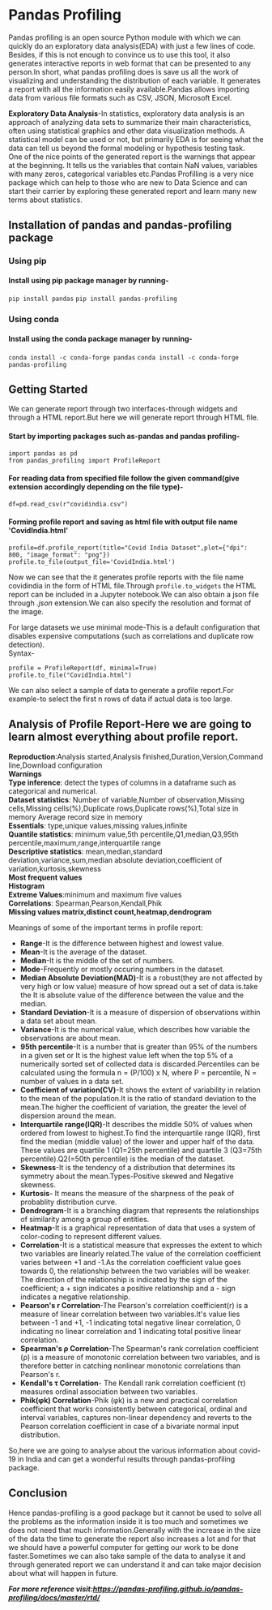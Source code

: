 # Pandas Profiling
Pandas profiling is an open source Python module with which we can quickly do an exploratory data analysis(EDA) with just a few lines of code. Besides, if this is not enough to convince us to use this tool, it also generates interactive reports in web format that can be presented to any person.In short, what pandas profiling does is save us all the work of visualizing and understanding the distribution of each variable. It generates a report with all the information easily available.Pandas allows importing data from various file formats such as CSV, JSON, Microsoft Excel.<br/>

**Exploratory Data Analysis**-In statistics, exploratory data analysis is an approach of analyzing data sets to summarize their main characteristics, often using statistical graphics and other data visualization methods. A statistical model can be used or not, but primarily EDA is for seeing what the data can tell us beyond the formal modeling or hypothesis testing task.<br/>
One of the nice points of the generated report is the warnings that appear at the beginning. It tells us the variables that contain NaN values, variables with many zeros, categorical variables etc.Pandas Profilling is a very nice package which can help to those who are new to Data Science and can start their carrier by exploring these generated report and learn many new terms about statistics.
## Installation of pandas and pandas-profiling package
### Using pip
#### Install using pip package manager by running-
`pip install pandas`
`pip install pandas-profiling`
### Using conda
#### Install using the conda package manager by running-
`conda install -c conda-forge pandas`
`conda install -c conda-forge pandas-profiling`
## Getting Started
We can generate report through two interfaces-through widgets and through a HTML report.But here we will generate report through HTML file.
#### Start by importing packages such as-pandas and pandas profiling-
`import pandas as pd`<br/>
`from pandas_profiling import ProfileReport`<br/>
#### For reading data from specified file follow the given command(give extension accordingly depending on the file type)-
`df=pd.read_csv(r"covidindia.csv")`
#### Forming profile report and saving as html file with output file name 'CovidIndia.html'
`profile=df.profile_report(title="Covid India Dataset",plot={"dpi": 800, "image_format": "png"})`<br/>
`profile.to_file(output_file='CovidIndia.html')`<br/>

Now we can see that the it generates profile reports with the file name covidindia in the form of HTML file.Through `profile.to_widgets` the HTML report can be included in a Jupyter notebook.We can also obtain a json file through _.json_ extension.We can also specify the resolution and format of the image.<br/>

For large datasets we use minimal mode-This is a default configuration that disables expensive computations (such as correlations and duplicate row detection).<br/>
Syntax-<br/>

`profile = ProfileReport(df, minimal=True)`<br/>
`profile.to_file("CovidIndia.html")`<br/>

We can also select a sample of data to generate a profile report.For example-to select the first n rows of data if actual data is too large.
## Analysis of Profile Report-Here we are going to learn almost everything about profile report.

**Reproduction**:Analysis started,Analysis finished,Duration,Version,Command line,Download configuration<br/>
**Warnings**<br/>
**Type inference**: detect the types of columns in a dataframe such as categorical and numerical.<br/>
**Dataset statistics**: Number of variable,Number of observation,Missing cells,Missing cells(%),Duplicate rows,Duplicate rows(%),Total size in memory 
Average record size in memory<br/>
**Essentials**: type,unique values,missing values,infinite<br/>
**Quantile statistics**: minimum value,5th percentile,Q1,median,Q3,95th percentile,maximum,range,interquartile range<br/>
**Descriptive statistics**: mean,median,standard deviation,variance,sum,median absolute deviation,coefficient of variation,kurtosis,skewness<br/>
**Most frequent values**<br/>
**Histogram**<br/>
**Extreme Values**:minimum and maximum five values<br/>
**Correlations**: Spearman,Pearson,Kendall,Phik<br/>
**Missing values matrix,distinct count,heatmap,dendrogram**<br/>

Meanings of some of the important terms in profile report:

* **Range**-It is the difference between highest and lowest value.
* **Mean**-It is the average of the dataset.
* **Median**-It is the middle of the set of numbers.
* **Mode**-Frequently or mostly occuring numbers in the dataset.
* **Median Absolute Deviation(MAD)**-It is a robust(they are not affected by very high or low value) measure of how spread out a set of data is.take the It is absolute value of the difference between the value and the median.
* **Standard Deviation**-It is a measure of dispersion of observations within a data set about mean.
* **Variance**-It is the numerical value, which describes how variable the observations are about mean.
* **95th percentile**-It is a number that is greater than 95% of the numbers in a given set or It is the highest value left when the top 5% of a numerically sorted set of collected data is discarded.Percentiles can be calculated using the formula n = (P/100) x N, where P = percentile, N = number of values in a data set.
* **Coefficient of variation(CV)**-It shows the extent of variability in relation to the mean of the population.It is the ratio of standard deviation to the mean.The higher the coefficient of variation, the greater the level of dispersion around the mean.
* **Interquartile range(IQR)**-It describes the middle 50% of values when ordered from lowest to highest.To find the interquartile range (IQR), ​first find the median (middle value) of the lower and upper half of the data. These values are quartile 1 (Q1=25th percentile) and quartile 3 (Q3=75th percentile).Q2(=50th percentile) is the median of the dataset.
* **Skewness**-It is the tendency of a distribution that determines its symmetry about the mean.Types-Positive skewed and Negative skewness.
* **Kurtosis**- It means the measure of the sharpness of the peak of probablity distribution curve.
* **Dendrogram**-It is a branching diagram that represents the relationships of similarity among a group of entities.
* **Heatmap**-It is a graphical representation of data that uses a system of color-coding to represent different values.
* **Correlation**-It is a statistical measure that expresses the extent to which two variables are linearly related.The value of the correlation coefficient varies between +1 and -1.As the correlation coefficient value goes towards 0, the relationship between the two variables will be weaker. The direction of the relationship is indicated by the sign of the coefficient; a + sign indicates a positive relationship and a - sign indicates a negative relationship.
* **Pearson's r Correlation**-The Pearson's correlation coefficient(r) is a measure of linear correlation between two variables.It's value lies between -1 and +1, -1 indicating total negative linear correlation, 0 indicating no linear correlation and 1 indicating total positive linear correlation.
* **Spearman's ρ Correlation**-The Spearman's rank correlation coefficient (ρ) is a measure of monotonic correlation between two variables, and is therefore better in catching nonlinear monotonic correlations than Pearson's r.
* **Kendall's τ Correlation**- The Kendall rank correlation coefficient (τ) measures ordinal association between two variables.
* **Phik(φk) Correlation**-Phik (φk) is a new and practical correlation coefficient that works consistently between categorical, ordinal and interval variables, captures non-linear dependency and reverts to the Pearson correlation coefficient in case of a bivariate normal input distribution.

So,here we are going to analyse about the various information about covid-19 in India and can get a wonderful results through pandas-profiling package. 
## Conclusion
Hence pandas-profiling is a good package but it cannot be used to solve all the problems as the information inside it is too much and sometimes we does not need that much information.Generally with the increase in the size of the data the time to generate the report also increases a lot and for that we should have a powerful computer for getting our work to be done faster.Sometimes we can also take sample of the data to analyse it and through generated report we can understand it and can take major decision about what will happen in future.

**_For more reference visit:https://pandas-profiling.github.io/pandas-profiling/docs/master/rtd/_**
